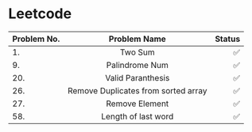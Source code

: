 # Leetcode
| Problem No.    | Problem Name      | Status        |
| :------------  |   :---:           | --------:     |
| 1.             | Two Sum           |       ✅      |
| 9.             | Palindrome Num    |       ✅       | 
| 20.             | Valid Paranthesis   |       ✅       | 
| 26.            | Remove Duplicates from sorted array   |       ✅       |
| 27.             | Remove Element   |       ✅       |
| 58.             | Length of last word   |       ✅       |
